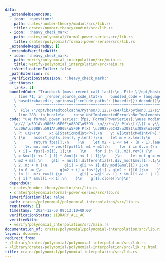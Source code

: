 ```yaml
---
data:
  _extendedDependsOn:
  - icon: ':question:'
    path: crates/number-theory/modint/src/lib.rs
    title: crates/number-theory/modint/src/lib.rs
  - icon: ':heavy_check_mark:'
    path: crates/polynomial/formal-power-series/src/lib.rs
    title: crates/polynomial/formal-power-series/src/lib.rs
  _extendedRequiredBy: []
  _extendedVerifiedWith:
  - icon: ':heavy_check_mark:'
    path: verify/polynomial_interpolation/src/main.rs
    title: verify/polynomial_interpolation/src/main.rs
  _isVerificationFailed: false
  _pathExtension: rs
  _verificationStatusIcon: ':heavy_check_mark:'
  attributes:
    links: []
  bundledCode: "Traceback (most recent call last):\n  File \"/opt/hostedtoolcache/Python/3.12.8/x64/lib/python3.12/site-packages/onlinejudge_verify/documentation/build.py\"\
    , line 71, in _render_source_code_stat\n    bundled_code = language.bundle(stat.path,\
    \ basedir=basedir, options={'include_paths': [basedir]}).decode()\n          \
    \         ^^^^^^^^^^^^^^^^^^^^^^^^^^^^^^^^^^^^^^^^^^^^^^^^^^^^^^^^^^^^^^^^^^^^^^^^^^^^^^^^^\n\
    \  File \"/opt/hostedtoolcache/Python/3.12.8/x64/lib/python3.12/site-packages/onlinejudge_verify/languages/rust.py\"\
    , line 288, in bundle\n    raise NotImplementedError\nNotImplementedError\n"
  code: "use formal_power_series::{fps, FormalPowerSeries};\nuse modint::StaticModInt;\n\
    \n/// \u591A\u9805\u5F0F\u88DC\u9593  \n///\n/// P(x\\[i\\]) = y\\[i\\] \u3068\
    \u306A\u308B\u591A\u9805\u5F0F P(x) \u3092\u6C42\u3081\u308B\u3002\npub fn polynomial_interpolation<const\
    \ P: u32>(\n    x: &[StaticModInt<P>],\n    y: &[StaticModInt<P>],\n) -> FormalPowerSeries<P>\
    \ {\n    assert_eq!(x.len(), y.len());\n    let m = x.len();\n    if m == 0 {\n\
    \        return fps![];\n    }\n    let m2 = 1 << 64 - (m - 1).leading_zeros();\n\
    \    let mut mul = vec![fps![1]; m2 + m2];\n    for i in 0..m {\n        mul[m2\
    \ + i] = fps![-x[i], 1];\n    }\n    for i in (1..m2).rev() {\n        mul[i]\
    \ = &mul[i << 1 | 0] * &mul[i << 1 | 1];\n    }\n    let mut g = vec![fps![];\
    \ m2 + m2];\n    g[1] = mul[1].differential().div_mod(&mul[1]).1;\n    for i in\
    \ 2..m2 + m {\n        g[i] = g[i >> 1].div_mod(&mul[i]).1;\n    }\n    for i\
    \ in 0..m {\n        g[m2 + i] = fps![y[i] / g[m2 + i][0]];\n    }\n    for i\
    \ in (1..m2).rev() {\n        g[i] = &g[i << 1] * &mul[i << 1 | 1] + &g[i << 1\
    \ | 1] * &mul[i << 1];\n    }\n    g[1].clone()\n}\n"
  dependsOn:
  - crates/number-theory/modint/src/lib.rs
  - crates/polynomial/formal-power-series/src/lib.rs
  isVerificationFile: false
  path: crates/polynomial/polynomial-interpolation/src/lib.rs
  requiredBy: []
  timestamp: '2024-12-30 09:13:10+00:00'
  verificationStatus: LIBRARY_ALL_AC
  verifiedWith:
  - verify/polynomial_interpolation/src/main.rs
documentation_of: crates/polynomial/polynomial-interpolation/src/lib.rs
layout: document
redirect_from:
- /library/crates/polynomial/polynomial-interpolation/src/lib.rs
- /library/crates/polynomial/polynomial-interpolation/src/lib.rs.html
title: crates/polynomial/polynomial-interpolation/src/lib.rs
---
```

